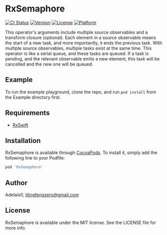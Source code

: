 # RxSemaphore

[![CI Status](https://img.shields.io/travis/Adelais0/RxSemaphore.svg?style=flat)](https://travis-ci.org/Adelais0/RxSemaphore)
[![Version](https://img.shields.io/cocoapods/v/RxSemaphore.svg?style=flat)](https://cocoapods.org/pods/RxSemaphore)
[![License](https://img.shields.io/cocoapods/l/RxSemaphore.svg?style=flat)](https://cocoapods.org/pods/RxSemaphore)
[![Platform](https://img.shields.io/cocoapods/p/RxSemaphore.svg?style=flat)](https://cocoapods.org/pods/RxSemaphore)

This operator's arguments include multiple source observables and a transform closure (optional). Each element in a source observable means the start of a new task, and more importantly, it ends the previous task. With multiple source observables, multiple tasks exist at the same time. This operator is like a serial queue, and these tasks are queued. If a task is pending, and the relevant observable emits a new element, this task will be cancelled and the new one will be queued.

## Example

To run the example playground, clone the repo, and run `pod install` from the Example directory first.

## Requirements
* [RxSwift](https://github.com/ReactiveX/RxSwift)

## Installation

RxSemaphore is available through [CocoaPods](https://cocoapods.org). To install
it, simply add the following line to your Podfile:

```ruby
pod 'RxSemaphore'
```

## Author

Adelais0, lilingfengzero@gmail.com

## License

RxSemaphore is available under the MIT license. See the LICENSE file for more info.
